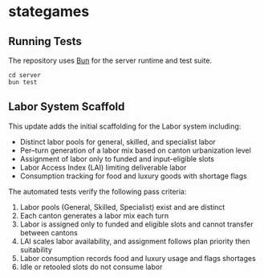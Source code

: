 # stategames

## Running Tests

The repository uses [Bun](https://bun.sh) for the server runtime and test suite.

```
cd server
bun test
```

## Labor System Scaffold

This update adds the initial scaffolding for the Labor system including:

- Distinct labor pools for general, skilled, and specialist labor
- Per–turn generation of a labor mix based on canton urbanization level
- Assignment of labor only to funded and input-eligible slots
- Labor Access Index (LAI) limiting deliverable labor
- Consumption tracking for food and luxury goods with shortage flags

The automated tests verify the following pass criteria:

1. Labor pools (General, Skilled, Specialist) exist and are distinct
2. Each canton generates a labor mix each turn
3. Labor is assigned only to funded and eligible slots and cannot transfer between cantons
4. LAI scales labor availability, and assignment follows plan priority then suitability
5. Labor consumption records food and luxury usage and flags shortages
6. Idle or retooled slots do not consume labor
